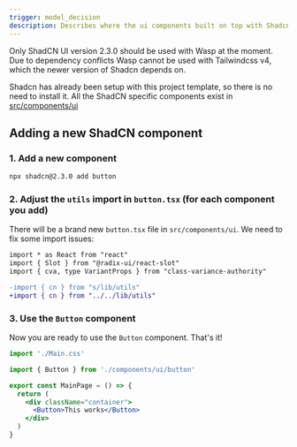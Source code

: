 ```yaml
---
trigger: model_decision
description: Describes where the ui components built on top with Shadcn UI exist, how they are customized, and Wasp specific rules concerning how new ShadCN UI components should be installed
---
```


Only ShadCN UI version 2.3.0 should be used with Wasp at the moment. Due to dependency conflicts Wasp cannot be used with Tailwindcss v4, which the newer version of Shadcn depends on. 

Shadcn has already been setup with this project template, so there is no need to install it. All the ShadCN specific components exist in [src/components/ui](../../src/components/ui/)

## Adding a new ShadCN component
### 1. Add a new component

```bash
npx shadcn@2.3.0 add button
```

### 2. Adjust the `utils` import in `button.tsx` (for each component you add)

There will be a brand new `button.tsx` file in `src/components/ui`. We need to fix some import issues:
```diff
import * as React from "react"
import { Slot } from "@radix-ui/react-slot"
import { cva, type VariantProps } from "class-variance-authority"

-import { cn } from "s/lib/utils"
+import { cn } from "../../lib/utils"
```

### 3. Use the `Button` component
Now you are ready to use the `Button` component. That's it!
```jsx
import './Main.css'

import { Button } from './components/ui/button'

export const MainPage = () => {
  return (
    <div className="container">
      <Button>This works</Button>
    </div>
  )
}